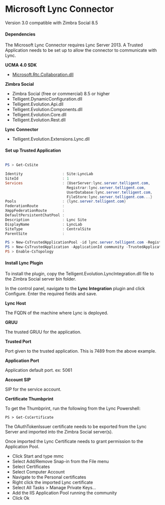 # Microsoft Lync Connector

Version 3.0 compatible with Zimbra Social 8.5

#### Dependencies

The Microsoft Lync Connector requires Lync Server 2013. A Trusted Application needs to be set up to allow the connector to communicate with Lync.

**UCMA 4.0 SDK**
- [Microsoft.Rtc.Collaboration.dll](http://www.microsoft.com/en-us/download/details.aspx?id=35463)

**Zimbra Social**
- Zimbra Social (free or commercial) 8.5 or higher
- Telligent.DynamicConfiguration.dll
- Telligent.Evolution.Api.dll
- Telligent.Evolution.Components.dll
- Telligent.Evolution.Core.dll
- Telligent.Evolution.Rest.dll

**Lync Connector**
- Telligent.Evolution.Extensions.Lync.dll

#### Set up Trusted Application

```powershell

PS > Get-CsSite

Identity                  : Site:LyncLab
SiteId                    : 1
Services                  : {UserServer:lync.server.telligent.com,
                            Registrar:lync.server.telligent.com,
                            UserDatabase:lync.server.telligent.com,
                            FileStore:lync.server.telligent.com...}
Pools                     : {lync.server.telligent.com}
FederationRoute           :
XmppFederationRoute       :
DefaultPersistentChatPool :
Description               : Lync Site
DisplayName               : LyncLab
SiteType                  : CentralSite
ParentSite                :

PS > New-CsTrustedApplicationPool -id lync.server.telligent.com -Registrar Registrar:lync.server.telligent.com -site Site:LyncLab
PS > New-CsTrustedApplication -ApplicationId community -TrustedApplicationPoolFqdn lync.server.telligent.com  -Port 7489
PS > Enable-CsTopology

```

#### Install Lync Plugin

To install the plugin, copy the Telligent.Evolution.LyncIntegration.dll file to the Zimbra Social server bin folder.

In the control panel, navigate to the **Lync Integration** plugin and click Configure. Enter the required fields and save.

**Lync Host**

The FQDN of the machine where Lync is deployed.

**GRUU**

The trusted GRUU for the application.

**Trusted Port**

Port given to the trusted application. This is 7489 from the above example.

**Application Port**

Application default port. ex: 5061

**Account SIP**

SIP for the service account.

**Certificate Thumbprint**

To get the Thumbprint, run the following from the Lync Powershell:

`PS > Get-CsCertificate` 

The OAuthTokenIssuer certificate needs to be exported from the Lync Server and imported into the Zimbra Social server(s).

Once imported the Lync Certificate needs to grant permission to the Application Pool.

- Click Start and type mmc
- Select Add/Remove Snap-in from the File menu
- Select Certificates
- Select Computer Account
- Navigate to the Personal certificates
- Right click the imported Lync certificate
- Select All Tasks > Manage Private Keys...
- Add the IIS Application Pool running the community
- Click Ok